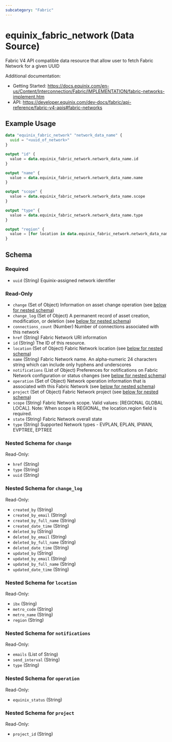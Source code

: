 ```yaml
---
subcategory: "Fabric"
---
```


# equinix_fabric_network (Data Source)

Fabric V4 API compatible data resource that allow user to fetch Fabric Network for a given UUID

Additional documentation:
* Getting Started: https://docs.equinix.com/en-us/Content/Interconnection/Fabric/IMPLEMENTATION/fabric-networks-implement.htm
* API: https://developer.equinix.com/dev-docs/fabric/api-reference/fabric-v4-apis#fabric-networks

## Example Usage

```terraform
data "equinix_fabric_network" "network_data_name" {
  uuid = "<uuid_of_network>"
}

output "id" {
  value = data.equinix_fabric_network.network_data_name.id
}

output "name" {
  value = data.equinix_fabric_network.network_data_name.name
}

output "scope" {
  value = data.equinix_fabric_network.network_data_name.scope
}

output "type" {
  value = data.equinix_fabric_network.network_data_name.type
}

output "region" {
  value = [for location in data.equinix_fabric_network.network_data_name.location: location.region]
}
```

<!-- schema generated by tfplugindocs -->
## Schema

### Required

- `uuid` (String) Equinix-assigned network identifier

### Read-Only

- `change` (Set of Object) Information on asset change operation (see [below for nested schema](#nestedatt--change))
- `change_log` (Set of Object) A permanent record of asset creation, modification, or deletion (see [below for nested schema](#nestedatt--change_log))
- `connections_count` (Number) Number of connections associated with this network
- `href` (String) Fabric Network URI information
- `id` (String) The ID of this resource.
- `location` (Set of Object) Fabric Network location (see [below for nested schema](#nestedatt--location))
- `name` (String) Fabric Network name. An alpha-numeric 24 characters string which can include only hyphens and underscores
- `notifications` (List of Object) Preferences for notifications on Fabric Network configuration or status changes (see [below for nested schema](#nestedatt--notifications))
- `operation` (Set of Object) Network operation information that is associated with this Fabric Network (see [below for nested schema](#nestedatt--operation))
- `project` (Set of Object) Fabric Network project (see [below for nested schema](#nestedatt--project))
- `scope` (String) Fabric Network scope. Valid values: [REGIONAL GLOBAL LOCAL]. Note: When scope is REGIONAL, the location.region field is required.
- `state` (String) Fabric Network overall state
- `type` (String) Supported Network types - EVPLAN, EPLAN, IPWAN, EVPTREE, EPTREE

<a id="nestedatt--change"></a>
### Nested Schema for `change`

Read-Only:

- `href` (String)
- `type` (String)
- `uuid` (String)


<a id="nestedatt--change_log"></a>
### Nested Schema for `change_log`

Read-Only:

- `created_by` (String)
- `created_by_email` (String)
- `created_by_full_name` (String)
- `created_date_time` (String)
- `deleted_by` (String)
- `deleted_by_email` (String)
- `deleted_by_full_name` (String)
- `deleted_date_time` (String)
- `updated_by` (String)
- `updated_by_email` (String)
- `updated_by_full_name` (String)
- `updated_date_time` (String)


<a id="nestedatt--location"></a>
### Nested Schema for `location`

Read-Only:

- `ibx` (String)
- `metro_code` (String)
- `metro_name` (String)
- `region` (String)


<a id="nestedatt--notifications"></a>
### Nested Schema for `notifications`

Read-Only:

- `emails` (List of String)
- `send_interval` (String)
- `type` (String)


<a id="nestedatt--operation"></a>
### Nested Schema for `operation`

Read-Only:

- `equinix_status` (String)


<a id="nestedatt--project"></a>
### Nested Schema for `project`

Read-Only:

- `project_id` (String)
